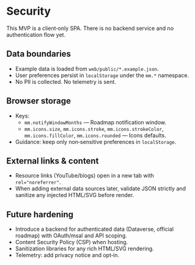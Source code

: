 # Security

This MVP is a client‑only SPA. There is no backend service and no authentication flow yet.

## Data boundaries

- Example data is loaded from `web/public/*.example.json`.
- User preferences persist in `localStorage` under the `mm.*` namespace.
- No PII is collected. No telemetry is sent.

## Browser storage

- Keys:
  - `mm.notifyWindowMonths` — Roadmap notification window.
  - `mm.icons.size`, `mm.icons.stroke`, `mm.icons.strokeColor`, `mm.icons.fillColor`, `mm.icons.rounded` — Icons defaults.
- Guidance: keep only non‑sensitive preferences in `localStorage`.

## External links & content

- Resource links (YouTube/blogs) open in a new tab with `rel="noreferrer"`.
- When adding external data sources later, validate JSON strictly and sanitize any injected HTML/SVG before render.

## Future hardening

- Introduce a backend for authenticated data (Dataverse, official roadmap) with OAuth/msal and API scoping.
- Content Security Policy (CSP) when hosting.
- Sanitization libraries for any rich HTML/SVG rendering.
- Telemetry: add privacy notice and opt‑in.
